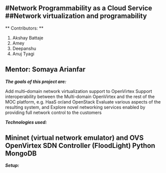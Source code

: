 #Network Programmability as a Cloud Service
##Network virtualization and programability
---
** Contributors: **

1. Akshay Battaje
2. Amey
3. Deepanshu
4. Anuj Tyagi

Mentor: Somaya Arianfar
---
***The goals of this project are:***

Add multi–domain network virtualization support to OpenVirtex
Support interoperability between the Multi-domain OpenVirtex and the rest of the MOC platform, e.g. HaaS or/and OpenStack 
Evaluate various aspects of the resulting system, and
Explore novel networking services enabled by providing full network control to the customers

***Technologies used:***

Mininet (virtual network emulator) and OVS
OpenVirtex 
SDN Controller (FloodLight)
Python
MongoDB
---
***Setup:***

